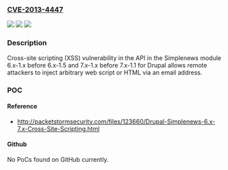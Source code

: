### [CVE-2013-4447](https://cve.mitre.org/cgi-bin/cvename.cgi?name=CVE-2013-4447)
![](https://img.shields.io/static/v1?label=Product&message=n%2Fa&color=blue)
![](https://img.shields.io/static/v1?label=Version&message=n%2Fa&color=blue)
![](https://img.shields.io/static/v1?label=Vulnerability&message=n%2Fa&color=brighgreen)

### Description

Cross-site scripting (XSS) vulnerability in the API in the Simplenews module 6.x-1.x before 6.x-1.5 and 7.x-1.x before 7.x-1.1 for Drupal allows remote attackers to inject arbitrary web script or HTML via an email address.

### POC

#### Reference
- http://packetstormsecurity.com/files/123660/Drupal-Simplenews-6.x-7.x-Cross-Site-Scripting.html

#### Github
No PoCs found on GitHub currently.


